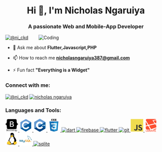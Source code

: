  <h1 align="center">Hi 👋, I'm Nicholas Ngaruiya</h1>
<h3 align="center">A passionate Web and Mobile-App Developer</h3>
<img align="right" alt="Coding" width="400" src="https://media.tenor.com/qJ5evVs-_uUAAAAC/coding.gif">

<!-- <p align="left"> <img src="https://komarev.com/ghpvc/?username=nicholasngaruiya&label=Profile%20views&color=0e75b6&style=flat" alt="nicholasngaruiya" /> </p> -->

<p align="left"> <a href="https://twitter.com/@ni_ckd" target="blank"><img src="https://img.shields.io/twitter/follow/@ni_ckd?logo=twitter&style=for-the-badge" alt="@ni_ckd" /></a> </p>

<!-- - 🌱 I’m currently learning **Flutter** -->

- 💬 Ask me about **Flutter,Javascript,PHP**

- 📫 How to reach me **nicholasngaruiya387@gmail.com**

- ⚡ Fun fact **"Everything is a Widget"**

<h3 align="left">Connect with me:</h3>
<p align="left">
<a href="https://twitter.com/ni_ckD" target="blank"><img align="center" src="https://raw.githubusercontent.com/rahuldkjain/github-profile-readme-generator/master/src/images/icons/Social/twitter.svg" alt="@ni_ckd" height="30" width="40" /></a>
<a href="https://linkedin.com/in/nicholasngaruiya" target="blank"><img align="center" src="https://raw.githubusercontent.com/rahuldkjain/github-profile-readme-generator/master/src/images/icons/Social/linked-in-alt.svg" alt="nicholas ngaruiya" height="30" width="40" /></a>
</p>

<h3 align="left">Languages and Tools:</h3>
<p align="left"> <a href="https://getbootstrap.com" target="_blank" rel="noreferrer"> <img src="https://raw.githubusercontent.com/devicons/devicon/master/icons/bootstrap/bootstrap-plain-wordmark.svg" alt="bootstrap" width="40" height="40"/> </a> <a href="https://www.cprogramming.com/" target="_blank" rel="noreferrer"> <img src="https://raw.githubusercontent.com/devicons/devicon/master/icons/c/c-original.svg" alt="c" width="40" height="40"/> </a> <a href="https://www.w3schools.com/cpp/" target="_blank" rel="noreferrer"> <img src="https://raw.githubusercontent.com/devicons/devicon/master/icons/cplusplus/cplusplus-original.svg" alt="cplusplus" width="40" height="40"/> </a> <a href="https://www.w3schools.com/css/" target="_blank" rel="noreferrer"> <img src="https://raw.githubusercontent.com/devicons/devicon/master/icons/css3/css3-original-wordmark.svg" alt="css3" width="40" height="40"/> </a> <a href="https://dart.dev" target="_blank" rel="noreferrer"> <img src="https://www.vectorlogo.zone/logos/dartlang/dartlang-icon.svg" alt="dart" width="40" height="40"/> </a> <a href="https://firebase.google.com/" target="_blank" rel="noreferrer"> <img src="https://www.vectorlogo.zone/logos/firebase/firebase-icon.svg" alt="firebase" width="40" height="40"/> </a> <a href="https://flutter.dev" target="_blank" rel="noreferrer"> <img src="https://www.vectorlogo.zone/logos/flutterio/flutterio-icon.svg" alt="flutter" width="40" height="40"/> </a> <a href="https://git-scm.com/" target="_blank" rel="noreferrer"> <img src="https://www.vectorlogo.zone/logos/git-scm/git-scm-icon.svg" alt="git" width="40" height="40"/> </a> <a href="https://developer.mozilla.org/en-US/docs/Web/JavaScript" target="_blank" rel="noreferrer"> <img src="https://raw.githubusercontent.com/devicons/devicon/master/icons/javascript/javascript-original.svg" alt="javascript" width="40" height="40"/> </a> <a href="https://laravel.com/" target="_blank" rel="noreferrer"> <img src="https://raw.githubusercontent.com/devicons/devicon/master/icons/laravel/laravel-plain-wordmark.svg" alt="laravel" width="40" height="40"/> </a> <a href="https://www.linux.org/" target="_blank" rel="noreferrer"> <img src="https://raw.githubusercontent.com/devicons/devicon/master/icons/linux/linux-original.svg" alt="linux" width="40" height="40"/> </a> <a href="https://www.mysql.com/" target="_blank" rel="noreferrer"> <img src="https://raw.githubusercontent.com/devicons/devicon/master/icons/mysql/mysql-original-wordmark.svg" alt="mysql" width="40" height="40"/> </a> <a href="https://www.sqlite.org/" target="_blank" rel="noreferrer"> <img src="https://www.vectorlogo.zone/logos/sqlite/sqlite-icon.svg" alt="sqlite" width="40" height="40"/> </a> 
 <!--<p><img align="left" src="https://github-readme-stats.vercel.app/api/top-langs?username=nicholasngaruiya&show_icons=true&locale=en&layout=compact" alt="nicholasngaruiya" /></p> -->

<!--<p>&nbsp;<img align="center" src="https://github-readme-stats.vercel.app/api?username=nicholasngaruiya&show_icons=true&locale=en" alt="nicholasngaruiya" /></p>-->

<!-- <p><img align="center" src="https://github-readme-streak-stats.herokuapp.com/?user=nicholasngaruiya&" alt="nicholasngaruiya" /></p> -->

